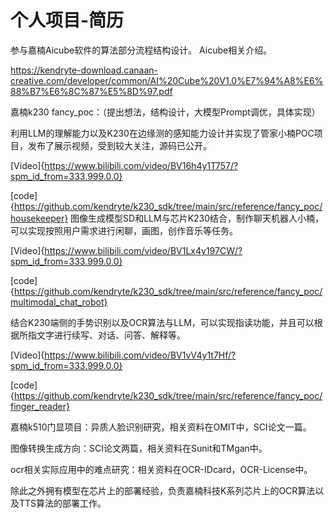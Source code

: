# 个人项目-简历




参与嘉楠Aicube软件的算法部分流程结构设计。 Aicube相关介绍。

https://kendryte-download.canaan-creative.com/developer/common/AI%20Cube%20V1.0%E7%94%A8%E6%88%B7%E6%8C%87%E5%8D%97.pdf

嘉楠k230 fancy_poc：（提出想法，结构设计，大模型Prompt调优，具体实现）

利用LLM的理解能力以及K230在边缘测的感知能力设计并实现了管家小楠POC项目，发布了展示视频，受到较大关注，源码已公开。
  
  [Video]{https://www.bilibili.com/video/BV16h4y1T757/?spm_id_from=333.999.0.0}
  
  [code]{https://github.com/kendryte/k230_sdk/tree/main/src/reference/fancy_poc/housekeeper}
图像生成模型SD和LLM与芯片K230结合，制作聊天机器人小楠，可以实现按照用户需求进行闲聊，画图，创作音乐等任务。
  
  [Video]{https://www.bilibili.com/video/BV1Lx4y197CW/?spm_id_from=333.999.0.0}

  [code]{https://github.com/kendryte/k230_sdk/tree/main/src/reference/fancy_poc/multimodal_chat_robot}
  
结合K230端侧的手势识别以及OCR算法与LLM，可以实现指读功能，并且可以根据所指文字进行续写、对话、问答、解释等。
  
  [Video]{https://www.bilibili.com/video/BV1vV4y1t7Hf/?spm_id_from=333.999.0.0}
  
  [code]{https://github.com/kendryte/k230_sdk/tree/main/src/reference/fancy_poc/finger_reader}

嘉楠k510门显项目：异质人脸识别研究，相关资料在OMIT中，SCI论文一篇。

图像转换生成方向：SCI论文两篇，相关资料在Sunit和TMgan中。

ocr相关实际应用中的难点研究：相关资料在OCR-IDcard，OCR-License中。

除此之外拥有模型在芯片上的部署经验，负责嘉楠科技K系列芯片上的OCR算法以及TTS算法的部署工作。





